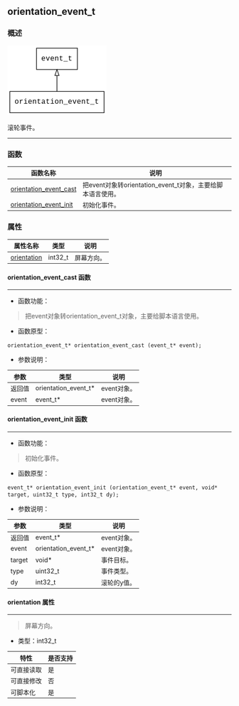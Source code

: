 ## orientation\_event\_t
### 概述
![image](images/orientation_event_t_0.png)

滚轮事件。

----------------------------------
### 函数
<p id="orientation_event_t_methods">

| 函数名称 | 说明 | 
| -------- | ------------ | 
| <a href="#orientation_event_t_orientation_event_cast">orientation\_event\_cast</a> | 把event对象转orientation_event_t对象，主要给脚本语言使用。 |
| <a href="#orientation_event_t_orientation_event_init">orientation\_event\_init</a> | 初始化事件。 |
### 属性
<p id="orientation_event_t_properties">

| 属性名称 | 类型 | 说明 | 
| -------- | ----- | ------------ | 
| <a href="#orientation_event_t_orientation">orientation</a> | int32\_t | 屏幕方向。 |
#### orientation\_event\_cast 函数
-----------------------

* 函数功能：

> <p id="orientation_event_t_orientation_event_cast">把event对象转orientation_event_t对象，主要给脚本语言使用。


* 函数原型：

```
orientation_event_t* orientation_event_cast (event_t* event);
```

* 参数说明：

| 参数 | 类型 | 说明 |
| -------- | ----- | --------- |
| 返回值 | orientation\_event\_t* | event对象。 |
| event | event\_t* | event对象。 |
#### orientation\_event\_init 函数
-----------------------

* 函数功能：

> <p id="orientation_event_t_orientation_event_init">初始化事件。


* 函数原型：

```
event_t* orientation_event_init (orientation_event_t* event, void* target, uint32_t type, int32_t dy);
```

* 参数说明：

| 参数 | 类型 | 说明 |
| -------- | ----- | --------- |
| 返回值 | event\_t* | event对象。 |
| event | orientation\_event\_t* | event对象。 |
| target | void* | 事件目标。 |
| type | uint32\_t | 事件类型。 |
| dy | int32\_t | 滚轮的y值。 |
#### orientation 属性
-----------------------
> <p id="orientation_event_t_orientation">屏幕方向。


* 类型：int32\_t

| 特性 | 是否支持 |
| -------- | ----- |
| 可直接读取 | 是 |
| 可直接修改 | 否 |
| 可脚本化   | 是 |
